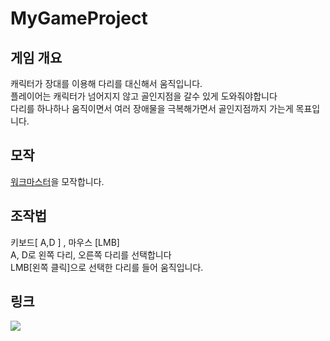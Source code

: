 # MyGameProject


## 게임 개요
 캐릭터가 장대를 이용해 다리를 대신해서 움직입니다.  
 플레이어는 캐릭터가 넘어지지 않고 골인지점을 갈수 있게 도와줘야합니다  
 다리를 하나하나 움직이면서 여러 장애물을 극복해가면서 골인지점까지 가는게 목표입니다.  

## 모작
[워크마스터](https://play.google.com/store/apps/details?id=fi.twomenandadog.walkmaster&hl=ko&gl=US)을 모작합니다.  
 
## 조작법
키보드[ A,D ] , 마우스 [LMB]  
A, D로 왼쪽 다리, 오른쪽 다리를 선택합니다  
LMB[왼쪽 클릭]으로 선택한 다리를 들어 움직입니다.  

## 링크
<a href="https://www.youtube.com/watch?v=6nOiIdkRH6I"><img src="https://img.shields.io/badge/Youtube-FF0000?style=for-the-badge&logo=Youtube&logoColor=white"></a>
